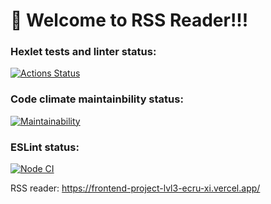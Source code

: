 # 🚀 Welcome to RSS Reader!!!

### Hexlet tests and linter status:
[![Actions Status](https://github.com/BellatorJS/frontend-project-lvl3/workflows/hexlet-check/badge.svg)](https://github.com/BellatorJS/frontend-project-lvl3/actions)

### Code climate maintainbility status:
[![Maintainability](https://api.codeclimate.com/v1/badges/6d4bf4f8af00535cb96b/maintainability)](https://codeclimate.com/github/BellatorJS/frontend-project-lvl3/maintainability)

### ESLint status:
[![Node CI](https://github.com/BellatorJS/frontend-project-lvl3/actions/workflows/nodejs.yml/badge.svg)](https://github.com/BellatorJS/frontend-project-lvl3/actions/workflows/nodejs.yml)

RSS reader:
https://frontend-project-lvl3-ecru-xi.vercel.app/
